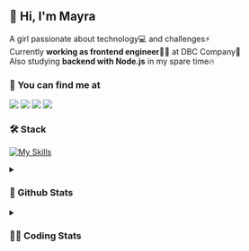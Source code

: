 ## 👋 Hi, I'm Mayra

A girl passionate about technology💻 and challenges⚡  
Currently **working as frontend engineer**👩‍💻 at DBC Company🚀  
Also studying **backend with Node.js** in my spare time🔥  

### 💬 You can find me at

<a href="https://mayra.dev" target="_blank" rel="noopener"><img src="https://img.shields.io/badge/-mayra.dev-005FED?style=flat&logo=Google-chrome&logoColor=white"/></a>
<a href="https://linkedin.com/in/mayraamaral" target="_blank" rel="noopener"><img src="https://img.shields.io/badge/-/mayraamaral-0077B5?style=flat&logo=Linkedin&logoColor=white"/></a>
<a href="mailto:mayra@mayra.dev" target="_blank" rel="noopener"><img src="https://img.shields.io/badge/-mayra@mayra.dev-D14836?style=flat&logo=Gmail&logoColor=white"/></a>
<a href="" target="_blank" rel="noopener"><img src="https://img.shields.io/badge/-mayra%230179-7289DA?style=flat&logo=Discord&logoColor=white"/></a>

### 🛠️ Stack

[![My Skills](https://skillicons.dev/icons?i=react,redux,styledcomponents,html,css,sass,js,ts,py,nodejs,git,linux,bash,figma)](https://skillicons.dev)

<details>
    <summary><h3>📌 Github Stats</h3></summary>
  <table>
      <td><img height="160em" src="https://github-readme-stats.vercel.app/api?username=mayraamaral&show_icons=true&theme=algolia&hide_border=true&hide=stars&count_private=true" alt="Readme stats"></td>
      <td><img height="160em" src="https://github-readme-stats.vercel.app/api/top-langs/?username=mayraamaral&&layout=compact&&theme=algolia&hide_border=true&langs_count=6" alt="Language stats"></td>
  </table>

  <p align="center">
    <img src="https://github-readme-streak-stats.herokuapp.com?user=mayraamaral&theme=dark&hide_border=true&date_format=j%20M%5B%20Y%5D&locale=pt-br&background=050F2C&ring=0195DD&fire=23AA7D&currStreakLabel=23AA7D" alt="Streak stats">
  </p> 
</details>

<details>
  <summary><h3>👩‍💻 Coding Stats</h3></summary>
  
  <!--START_SECTION:waka-->
![Code Time](http://img.shields.io/badge/Code%20Time-60%20hrs%2041%20mins-blue)

**🐱 My GitHub Data** 

> 📦 574.9 kB Used in GitHub's Storage 
 > 
> 🏆 186 Contributions in the Year 2023
 > 
> 🚫 Not Opted to Hire
 > 
> 📜 43 Public Repositories 
 > 
> 🔑 24 Private Repositories 
 > 
**I'm an Early 🐤** 

```text
🌞 Morning                170 commits         ███░░░░░░░░░░░░░░░░░░░░░░   12.32 % 
🌆 Daytime                588 commits         ███████████░░░░░░░░░░░░░░   42.61 % 
🌃 Evening                522 commits         █████████░░░░░░░░░░░░░░░░   37.83 % 
🌙 Night                  100 commits         ██░░░░░░░░░░░░░░░░░░░░░░░   07.25 % 
```
📅 **I'm Most Productive on Monday** 

```text
Monday                   261 commits         █████░░░░░░░░░░░░░░░░░░░░   18.91 % 
Tuesday                  175 commits         ███░░░░░░░░░░░░░░░░░░░░░░   12.68 % 
Wednesday                205 commits         ████░░░░░░░░░░░░░░░░░░░░░   14.86 % 
Thursday                 221 commits         ████░░░░░░░░░░░░░░░░░░░░░   16.01 % 
Friday                   175 commits         ███░░░░░░░░░░░░░░░░░░░░░░   12.68 % 
Saturday                 127 commits         ██░░░░░░░░░░░░░░░░░░░░░░░   09.20 % 
Sunday                   216 commits         ████░░░░░░░░░░░░░░░░░░░░░   15.65 % 
```


📊 **This Week I Spent My Time On** 

```text
🕑︎ Time Zone: America/Sao_Paulo

💬 Programming Languages: 
TypeScript               17 hrs 22 mins      ██████████████████████░░░   89.52 % 
JSON                     55 mins             █░░░░░░░░░░░░░░░░░░░░░░░░   04.77 % 
Markdown                 39 mins             █░░░░░░░░░░░░░░░░░░░░░░░░   03.38 % 
SCSS                     11 mins             ░░░░░░░░░░░░░░░░░░░░░░░░░   01.00 % 
HTML                     5 mins              ░░░░░░░░░░░░░░░░░░░░░░░░░   00.43 % 

🔥 Editors: 
VS Code                  19 hrs 23 mins      █████████████████████████   100.00 % 

🐱‍💻 Projects: 
front-11-edicao          8 hrs 5 mins        ██████████░░░░░░░░░░░░░░░   41.67 % 
context-classes          4 hrs 5 mins        █████░░░░░░░░░░░░░░░░░░░░   21.07 % 
ignite-timer             3 hrs 49 mins       █████░░░░░░░░░░░░░░░░░░░░   19.75 % 
dados-pessoais-post      1 hr 19 mins        ██░░░░░░░░░░░░░░░░░░░░░░░   06.84 % 
6-context                1 hr 13 mins        ██░░░░░░░░░░░░░░░░░░░░░░░   06.34 % 

💻 Operating System: 
Linux                    15 hrs 22 mins      ████████████████████░░░░░   79.22 % 
Windows                  4 hrs 1 min         █████░░░░░░░░░░░░░░░░░░░░   20.78 % 
```

**I Mostly Code in JavaScript** 

```text
JavaScript               96 repos            █████████░░░░░░░░░░░░░░░░   34.78 % 
TypeScript               81 repos            ███████░░░░░░░░░░░░░░░░░░   29.35 % 
HTML                     76 repos            ███████░░░░░░░░░░░░░░░░░░   27.54 % 
CSS                      17 repos            ██░░░░░░░░░░░░░░░░░░░░░░░   06.16 % 
Shell                    2 repos             ░░░░░░░░░░░░░░░░░░░░░░░░░   00.72 % 
```




 Last Updated on 26/03/2023 18:38:50 UTC
<!--END_SECTION:waka-->

</details>
